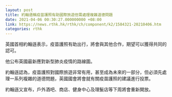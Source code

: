 ```yaml
---
layout: post
title: 約翰遜稱疫苗護照有助國際旅遊但需處理複雜道德問題
date: 2021-04-06 00:30:27.000000000 +08:00
link: https://news.rthk.hk/rthk/ch/component/k2/1584321-20210406.htm
categories: rthk
---
```


英國首相約翰遜表示，疫苗護照有助出行，將會與其他合作，期望可以獲得共同的認可。

他公布英國最新應對新型肺炎疫情的路線圖。

約翰遜認為，疫苗護照對國際旅遊非常有用，甚至成為未來的一部分，但必須先處理一系列複雜的道德問題，英國國會將會就有關疫苗護照的建議進行投票。

約翰遜又宣布，戶外酒吧、商店、健身中心及理髮店等下周將會重新開放。

